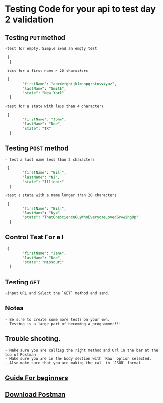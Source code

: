 # Testing Code for your api to test day 2 validation
## Testing `PUT` method 
	-test for empty. Simple send an empty test
```sql
 {
  }
```
	-test for a first name > 20 characters
```sql
 {
        "firstName": "abcdefghijklmnopqrstuvwxyuz",
        "lastName": "Smith",
        "state": "New York"
  }
```
	-test for a state with less than 4 characters
```sql
 {
        "firstName": "John",
        "lastName": "Doe",
        "state": "TX"
  }
```
## Testing `POST` method
	- test a last name less than 2 characters
```sql
 {
        "firstName": "Bill",
        "lastName": "Ni",
        "state": "Illinois"
  }
```
	-test a state with a name longer than 20 characters
```sql
 {
        "firstName": "Bill",
        "lastName": "Nye",
        "state": "ThatOneScienceGuyWhoEveryoneLovedGrowingUp"
  }
```
## Control Test For all 
```sql
 {
        "firstName": "Jane",
        "lastName": "Doe",
        "state": "Missouri"
  }
```

## Testing `GET` 
	-input URL and Select the `GET` method and send.

## Notes	 
	- Be sure to create some more tests on your own.
	- Testing is a large part of becoming a programmer!!!

## Trouble shooting. 
 	- Make sure you are calling the right method and Url in the bar at the top of Postman
 	- Make sure you are in the body section with `Raw` option selected. 
 	- Also make sure that you are making the call in `JSON` format

## [Guide For beginners](https://www.srijan.net/blog/manual-api-testing-using-postman) 
## [Download Postman](https://www.postman.com/)
